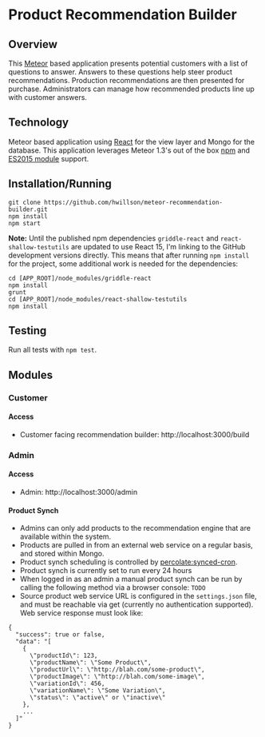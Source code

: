 # Product Recommendation Builder

## Overview

This [Meteor](https://meteor.com) based application presents potential customers with a list of questions to answer. Answers to these questions help steer product recommendations. Production recommendations are then presented for purchase. Administrators can manage how recommended products line up with customer answers.

## Technology

Meteor based application using [React](https://facebook.github.io/react/) for the view layer and Mongo for the database. This application leverages Meteor 1.3's out of the box [npm](http://guide.meteor.com/using-packages.html#npm) and [ES2015 module](http://guide.meteor.com/structure.html#es2015-modules) support.

## Installation/Running
```
git clone https://github.com/hwillson/meteor-recommendation-builder.git
npm install
npm start
```

**Note:** Until the published npm dependencies `griddle-react` and `react-shallow-testutils` are updated to use React 15, I'm linking to the GitHub development versions directly. This means that after running `npm install` for the project, some additional work is needed for the dependencies:

```
cd [APP_ROOT]/node_modules/griddle-react
npm install
grunt
cd [APP_ROOT]/node_modules/react-shallow-testutils
npm install
```

## Testing

Run all tests with `npm test`.

## Modules

### Customer

#### Access

- Customer facing recommendation builder: http://localhost:3000/build

### Admin

#### Access

- Admin: http://localhost:3000/admin

#### Product Synch

- Admins can only add products to the recommendation engine that are available within the system.
- Products are pulled in from an external web service on a regular basis, and stored within Mongo.
- Product synch scheduling is controlled by [percolate:synced-cron](https://atmospherejs.com/percolate/synced-cron).
- Product synch is currently set to run every 24 hours
- When logged in as an admin a manual product synch can be run by calling the following method via a browser console: `TODO`
- Source product web service URL is configured in the `settings.json` file, and must be reachable via get (currently no authentication supported). Web service response must look like:

```
{
  "success": true or false,
  "data": "[
    { 
      \"productId\": 123,
      \"productName\": \"Some Product\",
      \"productUrl\": \"http://blah.com/some-product\",
      \"productImage\": \"http://blah.com/some-image\",
      \"variationId\": 456,
      \"variationName\": \"Some Variation\",
      \"status\": \"active\" or \"inactive\"     
    }, 
    ...
  ]"
} 
```




